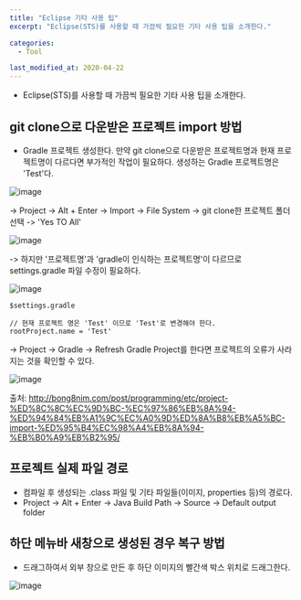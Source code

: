 ```yaml
---
title: "Eclipse 기타 사용 팁"
excerpt: "Eclipse(STS)를 사용할 때 가끔씩 필요한 기타 사용 팁을 소개한다."

categories:
  - Tool

last_modified_at: 2020-04-22
---
```

- Eclipse(STS)를 사용할 때 가끔씩 필요한 기타 사용 팁을 소개한다.



## git clone으로 다운받은 프로젝트 import 방법
- Gradle 프로젝트 생성한다. 만약 git clone으로 다운받은 프로젝트명과 현재 프로젝트명이 다르다면 부가적인 작업이 필요하다. 생성하는 Gradle 프로젝트명은 'Test'다.

![image](/assets/images/2020-04-22-Eclipse3/image1.png)

-> Project -> Alt + Enter -> Import -> File System -> git clone한 프로젝트 폴더 선택 -> 'Yes TO All'

![image](/assets/images/2020-04-22-Eclipse3/image2.png)

-> 하지만 '프로젝트명'과 'gradle이 인식하는 프로젝트명'이 다르므로 settings.gradle 파일 수정이 필요하다.

![image](/assets/images/2020-04-22-Eclipse3/image3.png)

```
$settings.gradle
```
```
// 현재 프로젝트 명은 'Test' 이므로 'Test'로 변경해야 한다.
rootProject.name = 'Test'
```

-> Project -> Gradle -> Refresh Gradle Project를 한다면 프로젝트의 오류가 사라지는 것을 확인할 수 있다.

![image](/assets/images/2020-04-22-Eclipse3/image4.png)

출처: <http://bong8nim.com/post/programming/etc/project-%ED%8C%8C%EC%9D%BC-%EC%97%86%EB%8A%94-%ED%94%84%EB%A1%9C%EC%A0%9D%ED%8A%B8%EB%A5%BC-import-%ED%95%B4%EC%98%A4%EB%8A%94-%EB%B0%A9%EB%B2%95/>



## 프로젝트 실제 파일 경로
- 컴파일 후 생성되는 .class 파일 및 기타 파일들(이미지, properties 등)의 경로다.
- Project -> Alt + Enter -> Java Build Path -> Source -> Default output folder



## 하단 메뉴바 새창으로 생성된 경우 복구 방법
- 드래그하여서 외부 창으로 만든 후 하단 이미지의 빨간색 박스 위치로 드래그한다.

![image](/assets/images/2020-04-22-Eclipse3/image5.png)

